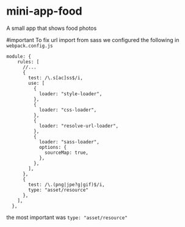 # mini-app-food
A small app that shows food photos

#important
To fix url import from sass we configured the following in `webpack.config.js`
```
module: {
    rules: [
      //...
      {
        test: /\.s[ac]ss$/i,
        use: [
          {
            loader: "style-loader",
          },
          {
            loader: "css-loader",
          },
          {
            loader: "resolve-url-loader",
          },
          {
            loader: "sass-loader",
            options: {
              sourceMap: true,
            },
          },
        ],
      },
      {
        test: /\.(png|jpe?g|gif)$/i,
        type: "asset/resource"
      },
    ],
  },
```
the most important was `type: "asset/resource"`
